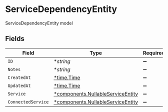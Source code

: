 # ServiceDependencyEntity

ServiceDependencyEntity model


## Fields

| Field                                                                                 | Type                                                                                  | Required                                                                              | Description                                                                           |
| ------------------------------------------------------------------------------------- | ------------------------------------------------------------------------------------- | ------------------------------------------------------------------------------------- | ------------------------------------------------------------------------------------- |
| `ID`                                                                                  | **string*                                                                             | :heavy_minus_sign:                                                                    | N/A                                                                                   |
| `Notes`                                                                               | **string*                                                                             | :heavy_minus_sign:                                                                    | N/A                                                                                   |
| `CreatedAt`                                                                           | [*time.Time](https://pkg.go.dev/time#Time)                                            | :heavy_minus_sign:                                                                    | N/A                                                                                   |
| `UpdatedAt`                                                                           | [*time.Time](https://pkg.go.dev/time#Time)                                            | :heavy_minus_sign:                                                                    | N/A                                                                                   |
| `Service`                                                                             | [*components.NullableServiceEntity](../../models/components/nullableserviceentity.md) | :heavy_minus_sign:                                                                    | N/A                                                                                   |
| `ConnectedService`                                                                    | [*components.NullableServiceEntity](../../models/components/nullableserviceentity.md) | :heavy_minus_sign:                                                                    | N/A                                                                                   |